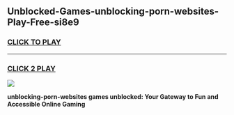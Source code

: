 
## Unblocked-Games-unblocking-porn-websites-Play-Free-si8e9
<h3>
<a href="https://premium76.site?title=unblocking-porn-websites&ref=21A">CLICK TO PLAY</a></h3>
<hr>

<h3>
<a href="https://premium76.site?title=unblocking-porn-websites&ref=21A">CLICK 2 PLAY</a>
  
</h3>

<a href="https://premium76.site?title=unblocking-porn-websites&ref=21A"><img src="https://clearcache.store/games.png"></a>


**unblocking-porn-websites games unblocked: Your Gateway to Fun and Accessible Online Gaming**
